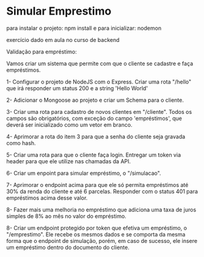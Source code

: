 # Simular Emprestimo

para instalar o projeto: npm install e para inicializar: nodemon

exercício dado em aula no curso de backend

Validação para empréstimo:

Vamos criar um sistema que permite com que o cliente se cadastre e faça empréstimos.

1- Configurar o projeto de NodeJS com o Express. Criar uma rota  "/hello" que irá responder um status 200 e a string 'Hello World'

2- Adicionar o Mongoose ao projeto e criar um Schema para o cliente.

3- Criar uma rota para cadastro de novos clientes em "/cliente". Todos os campos são obrigatórios, com exceção do campo 'empréstimos', que deverá ser inicializado como um vetor em branco.

4- Aprimorar a rota do item 3 para que a senha do cliente seja gravada como hash.

5- Criar uma rota para que o cliente faça login. Entregar um token via header para que ele utilize nas chamadas da API.

6- Criar um enpoint para simular empréstimo, o "/simulacao".

7- Aprimorar o endpoint acima para que ele só permita empréstimos até 30% da renda do cliente e até 6 parcelas. Responder com o status 401 para empréstimos acima desse valor.

8- Fazer mais uma melhoria no empréstimo que adiciona uma taxa de juros simples de 8% ao mês no valor do empréstimo.

8- Criar um endpoint protegido por token que efetiva um empréstimo, o "/emprestimo". Ele recebe os mesmos dados e se comporta da mesma forma que o endpoint de simulação, porém, em caso de sucesso, ele insere um empréstimo dentro do documento do cliente.
